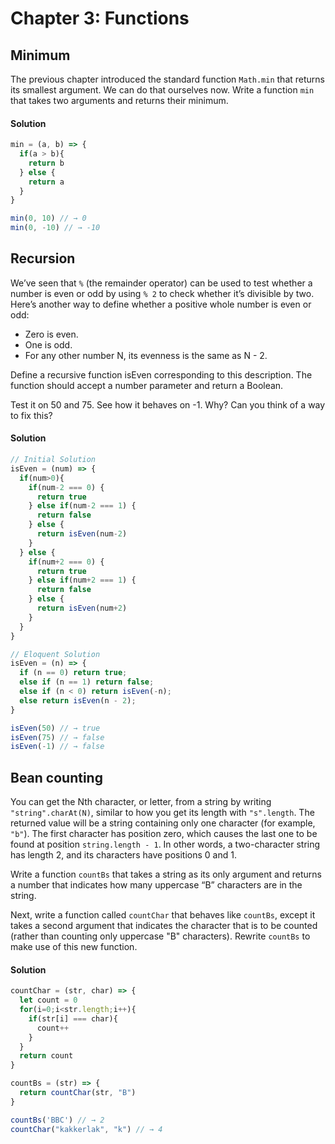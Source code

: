 # Chapter 3: Functions


## Minimum

The previous chapter introduced the standard function `Math.min` that returns its smallest argument. We can do that ourselves now. Write a function `min` that takes two arguments and returns their minimum.

#### Solution

```javascript
min = (a, b) => {
  if(a > b){
    return b
  } else {
    return a
  }
}

min(0, 10) // → 0
min(0, -10) // → -10
```

## Recursion

We’ve seen that `%` (the remainder operator) can be used to test whether a number is even or odd by using `% 2` to check whether it’s divisible by two. Here’s another way to define whether a positive whole number is even or odd:

* Zero is even.
* One is odd.
* For any other number N, its evenness is the same as N - 2.

Define a recursive function isEven corresponding to this description. The function should accept a number parameter and return a Boolean.

Test it on 50 and 75. See how it behaves on -1. Why? Can you think of a way to fix this?

#### Solution

```javascript
// Initial Solution
isEven = (num) => {
  if(num>0){
    if(num-2 === 0) {
      return true
    } else if(num-2 === 1) {
      return false
    } else {
      return isEven(num-2)
    }
  } else {
    if(num+2 === 0) {
      return true
    } else if(num+2 === 1) {
      return false
    } else {
      return isEven(num+2)
    }
  }
}

// Eloquent Solution
isEven = (n) => {
  if (n == 0) return true;
  else if (n == 1) return false;
  else if (n < 0) return isEven(-n);
  else return isEven(n - 2);
}

isEven(50) // → true
isEven(75) // → false
isEven(-1) // → false
```

## Bean counting

You can get the Nth character, or letter, from a string by writing `"string".charAt(N)`, similar to how you get its length with `"s".length`. The returned value will be a string containing only one character (for example, `"b"`). The first character has position zero, which causes the last one to be found at position `string.length - 1`. In other words, a two-character string has length 2, and its characters have positions 0 and 1.

Write a function `countBs` that takes a string as its only argument and returns a number that indicates how many uppercase “B” characters are in the string.

Next, write a function called `countChar` that behaves like `countBs`, except it takes a second argument that indicates the character that is to be counted (rather than counting only uppercase "B" characters). Rewrite `countBs` to make use of this new function.

#### Solution

```javascript
countChar = (str, char) => {
  let count = 0
  for(i=0;i<str.length;i++){
    if(str[i] === char){
      count++
    } 
  }
  return count
}

countBs = (str) => {
  return countChar(str, "B")
}

countBs('BBC') // → 2
countChar("kakkerlak", "k") // → 4
```